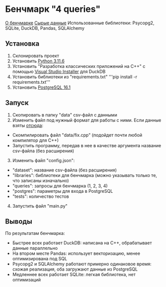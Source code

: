 # Бенчмарк "4 queries"
[О бенчмарке](https://medium.unum.cloud/pandas-cudf-modin-arrow-spark-and-a-billion-taxirides-f85973bfafd5)
[Сырые данные](https://github.com/toddwschneider/nyc-taxi-data)
Использованные библиотеки: Psycopg2, SQLite, DuckDB, Pandas, SQLAlchemy

## Установка
1. Склонировать проект
2. Установить [Python 3.11.6](https://www.python.org/downloads/release/python-3116/)
3. Установить "Разработка классических приложений на C++" с помощью [Visual Studio Installer](https://visualstudio.microsoft.com/ru/visual-cpp-build-tools/) для DuckDB
4. Установить библиотеки из "requirements.txt" '''pip install -r requirements.txt'''
5. Установить [PostgreSQL 16.1](https://www.enterprisedb.com/downloads/postgres-postgresql-downloads)

## Запуск
1. Скопировать в папку "data" csv-файл с данными
2. Изменить файл под нужный формат для работы с ними. Если данные взяты [отсюда](https://drive.google.com/drive/folders/1usY-4CxLIz_8izBB9uAbg-JQEKSkPMg6):
 - Скомпилировать файл "data/fix.cpp" (подойдет почти любой компилятор для C++)
 - Запустить программу, передав в нее в качестве аргумента название csv-файла (без расширения)
3. Изменить файл "config.json":
 - "dataset": название csv-файла (без расширения)
 - "libraries": библиотеки для бенчмарка (можно указывать только те, что записаны изначально)
 - "queries": запросы для бенчмарка (1, 2, 3, 4)
 - "postgres": параметры для входа в PostgreSQL
 - "tests": количество тестов
4. Запустить файл "main.py"

## Выводы
По результатам бенчмарка:
- Быстрее всех работает DuckDB: написана на C++, обрабатывает данные параллельно
- На втором месте Pandas: использует векторизацию, менее оптимизирована под SQL
- Psycopg2 и SQLAlchemy работают примерно одинаковое время: схожая реализация, оба загружают данные из PostgreSQL
- Медленнее всех работает SQLite: легкая библиотека, нет оптимизаций
